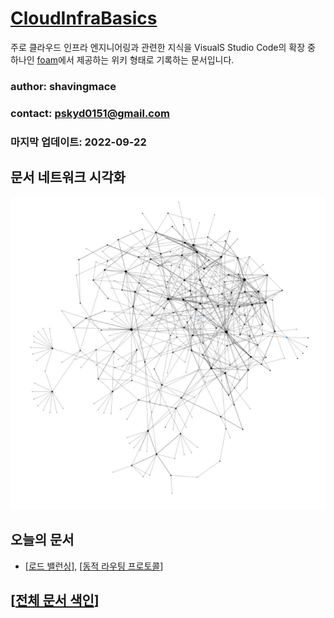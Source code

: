 # [CloudInfraBasics](https://shavingmace.github.io/CloudInfraBasics/)

주로 클라우드 인프라 엔지니어링과 관련한 지식을 VisualS Studio Code의 확장 중 하나인 [foam](https://foambubble.github.io/foam/)에서 제공하는 위키 형태로 기록하는 문서입니다. 

### author: shavingmace
### contact: pskyd0151@gmail.com
### 마지막 업데이트: 2022-09-22

## 문서 네트워크 시각화
![타이틀 이미지](./attachments/2022-09-22-16-23-16.png)

## 오늘의 문서 
- [[로드 밸런싱]], [[동적 라우팅 프로토콜]] 

## [[전체 문서 색인]]


[//begin]: # "Autogenerated link references for markdown compatibility"
[로드 밸런싱]: <docs/로드 밸런싱.md> "로드 밸런싱"
[동적 라우팅 프로토콜]: <docs/동적 라우팅 프로토콜.md> "동적 라우팅 프로토콜"
[전체 문서 색인]: <docs/전체 문서 색인.md> "전체 문서 색인"
[//end]: # "Autogenerated link references"